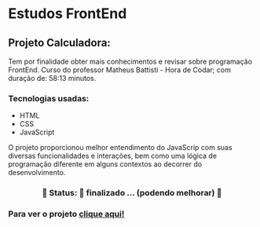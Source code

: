 # Estudos FrontEnd
## Projeto Calculadora:
Tem por finalidade obter mais conhecimentos e revisar sobre programação FrontEnd.
Curso do professor Matheus Battisti - Hora de Codar; com duração de: 58:13 minutos.  

### Tecnologias usadas:
- HTML
- CSS 
- JavaScript

O projeto proporcionou melhor entendimento do JavaScrip com suas diversas funcionalidades e interações, bem como uma lógica de programação diferente em alguns contextos ao decorrer do desenvolvimento. 

<h3 align="center"> 
	🚧  Status: 🚀 finalizado ... (podendo melhorar)  🚧
</h3>

### Para ver o projeto [clique aqui!](https://daviafer.github.io/landing-page-dev-quest/)